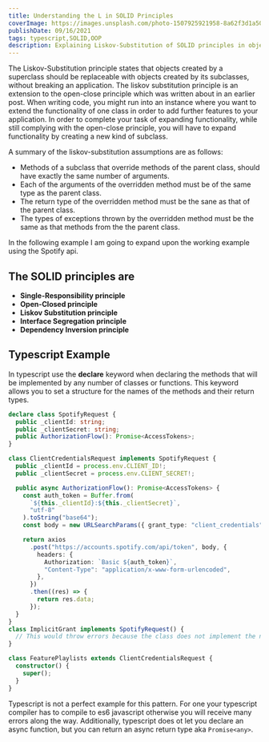 ```yaml
---
title: Understanding the L in SOLID Principles
coverImage: https://images.unsplash.com/photo-1507925921958-8a62f3d1a50d?ixid=MnwxMjA3fDB8MHxwaG90by1wYWdlfHx8fGVufDB8fHx8&ixlib=rb-1.2.1&auto=format&fit=crop&w=1000&q=80
publishDate: 09/16/2021
tags: typescript,SOLID,OOP
description: Explaining Liskov-Substitution of SOLID principles in object-oriented programming.
---
```


The Liskov-Substitution principle states that objects created by a superclass should be replaceable with objects created by its subclasses, without breaking an application. The liskov substitution principle is an extension to the open-close principle which was written about in an earlier post. When writing code, you might run into an instance where you want to extend the functionality of one class in order to add further features to your application. In order to complete your task of expanding functionality, while still complying with the open-close principle, you will have to expand functionality by creating a new kind of subclass.

A summary of the liskov-substitution assumptions are as follows:

- Methods of a subclass that override methods of the parent class, should have exactly the same number of arguments.
- Each of the arguments of the overridden method must be of the same type as the parent class.
- The return type of the overridden method must be the sane as that of the parent class.
- The types of exceptions thrown by the overridden method must be the same as that methods from the the parent class.

In the following example I am going to expand upon the working example using the Spotify api.

## The SOLID principles are

- **Single-Responsibility principle**
- **Open-Closed principle**
- **Liskov Substitution principle**
- **Interface Segregation principle**
- **Dependency Inversion principle**

## Typescript Example

In typescript use the **declare** keyword when declaring the methods that will be implemented by any number of classes or functions. This keyword allows you to set a structure for the names of the methods and their return types.

```typescript
declare class SpotifyRequest {
  public _clientId: string;
  public _clientSecret: string;
  public AuthorizationFlow(): Promise<AccessTokens>;
}

class ClientCredentialsRequest implements SpotifyRequest {
  public _clientId = process.env.CLIENT_ID!;
  public _clientSecret = process.env.CLIENT_SECRET!;

  public async AuthorizationFlow(): Promise<AccessTokens> {
    const auth_token = Buffer.from(
      `${this._clientId}:${this._clientSecret}`,
      "utf-8"
    ).toString("base64");
    const body = new URLSearchParams({ grant_type: "client_credentials" });

    return axios
      .post("https://accounts.spotify.com/api/token", body, {
        headers: {
          Authorization: `Basic ${auth_token}`,
          "Content-Type": "application/x-www-form-urlencoded",
        },
      })
      .then((res) => {
        return res.data;
      });
  }
}
class ImplicitGrant implements SpotifyRequest() {
  // This would throw errors because the class does not implement the necessary methods
}

class FeaturePlaylists extends ClientCredentialsRequest {
  constructor() {
    super();
  }
}
```

Typescript is not a perfect example for this pattern. For one your typescript compiler has to compile to es6 javascript otherwise you will receive many errors along the way. Additionally, typescript does ot let you declare an async function, but you can return an async return type aka `Promise<any>`.
